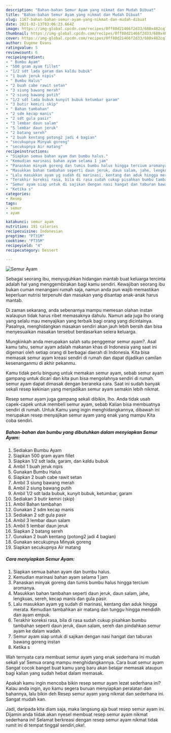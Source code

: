 ```yaml
---
description: "Bahan-bahan Semur Ayam yang nikmat dan Mudah Dibuat"
title: "Bahan-bahan Semur Ayam yang nikmat dan Mudah Dibuat"
slug: 1167-bahan-bahan-semur-ayam-yang-nikmat-dan-mudah-dibuat
date: 2021-02-13T03:06:23.664Z
image: https://img-global.cpcdn.com/recipes/0ff80d21466f2d33/680x482cq70/semur-ayam-foto-resep-utama.jpg
thumbnail: https://img-global.cpcdn.com/recipes/0ff80d21466f2d33/680x482cq70/semur-ayam-foto-resep-utama.jpg
cover: https://img-global.cpcdn.com/recipes/0ff80d21466f2d33/680x482cq70/semur-ayam-foto-resep-utama.jpg
author: Eugene Evans
ratingvalue: 5
reviewcount: 6
recipeingredient:
- " Bumbu Ayam"
- "500 gram ayam fillet"
- "1/2 sdt lada garam dan kaldu bubuk"
- "1 buah jeruk nipis"
- " Bumbu Halus"
- "2 buah cabe rawit setan"
- "3 siung bawang merah"
- "2 siung bawang putih"
- "1/2 sdt lada bubuk kunyit bubuk ketumbar garam"
- "3 butir kemiri skip"
- " Bahan tambahan"
- "2 sdm kecap manis"
- "2 sdt gula pasir"
- "3 lembar daun salam"
- "5 lembar daun jeruk"
- "2 batang sereh"
- "2 buah kentang potong2 jadi 4 bagian"
- "secukupnya Minyak goreng"
- "secukupnya Air matang"
recipeinstructions:
- "Siapkan semua bahan ayam dan bumbu halus."
- "Kemudian marinasi bahan ayam selama 1 jam"
- "Panaskan minyak goreng dan tumis bumbu halus hingga tercium aromanya."
- "Masukkan bahan tambahan seperti daun jeruk, daun salam, jahe, lengkuas, sereh, kecap manis dan gula pasir."
- "Lalu masukkan ayam yg sudah di marinasi, kentang dan aduk hingga merata. Kemudian tambahkan air matang dan tunggu hingga mendidih dan ayam empuk."
- "Terakhir koreksi rasa, bila di rasa sudah cukup pisahkan bumbu tambahan seperti daun jeruk, daun salam, sereh dan pindahkan semur ayam ke dalam wadah."
- "Semur ayam siap untuk di sajikan dengan nasi hangat dan taburan bawang goreng instan"
- "Ketika s"
categories:
- Resep
tags:
- semur
- ayam

katakunci: semur ayam 
nutrition: 191 calories
recipecuisine: Indonesian
preptime: "PT31M"
cooktime: "PT35M"
recipeyield: "4"
recipecategory: Dessert

---
```



![Semur Ayam](https://img-global.cpcdn.com/recipes/0ff80d21466f2d33/680x482cq70/semur-ayam-foto-resep-utama.jpg)

Sebagai seorang ibu, menyuguhkan hidangan mantab buat keluarga tercinta adalah hal yang menggembirakan bagi kamu sendiri. Kewajiban seorang ibu bukan cuman menangani rumah saja, namun anda pun wajib memastikan keperluan nutrisi terpenuhi dan masakan yang disantap anak-anak harus mantab.

Di zaman  sekarang, anda sebenarnya mampu memesan olahan instan walaupun tidak harus ribet memasaknya dahulu. Namun ada juga lho orang yang selalu mau menyajikan yang terbaik bagi orang yang dicintainya. Pasalnya, menghidangkan masakan sendiri akan jauh lebih bersih dan bisa menyesuaikan masakan tersebut berdasarkan selera keluarga. 



Mungkinkah anda merupakan salah satu penggemar semur ayam?. Asal kamu tahu, semur ayam adalah makanan khas di Indonesia yang saat ini digemari oleh setiap orang di berbagai daerah di Indonesia. Kita bisa memasak semur ayam kreasi sendiri di rumah dan dapat dijadikan camilan kesenanganmu di akhir pekanmu.

Kamu tidak perlu bingung untuk memakan semur ayam, sebab semur ayam gampang untuk dicari dan kita pun bisa mengolahnya sendiri di rumah. semur ayam dapat dimasak dengan beraneka cara. Saat ini sudah banyak sekali resep kekinian yang menjadikan semur ayam semakin lebih nikmat.

Resep semur ayam juga gampang sekali dibikin, lho. Anda tidak usah capek-capek untuk membeli semur ayam, sebab Kalian bisa membuatnya sendiri di rumah. Untuk Kamu yang ingin menghidangkannya, dibawah ini merupakan resep menyajikan semur ayam yang enak yang mampu Kita coba sendiri.

<!--inarticleads1-->

##### Bahan-bahan dan bumbu yang dibutuhkan dalam menyiapkan Semur Ayam:

1. Sediakan  Bumbu Ayam
1. Siapkan 500 gram ayam fillet
1. Siapkan 1/2 sdt lada, garam, dan kaldu bubuk
1. Ambil 1 buah jeruk nipis
1. Gunakan  Bumbu Halus
1. Siapkan 2 buah cabe rawit setan
1. Ambil 3 siung bawang merah
1. Ambil 2 siung bawang putih
1. Ambil 1/2 sdt lada bubuk, kunyit bubuk, ketumbar, garam
1. Sediakan 3 butir kemiri (skip)
1. Ambil  Bahan tambahan
1. Gunakan 2 sdm kecap manis
1. Sediakan 2 sdt gula pasir
1. Ambil 3 lembar daun salam
1. Ambil 5 lembar daun jeruk
1. Siapkan 2 batang sereh
1. Gunakan 2 buah kentang (potong2 jadi 4 bagian)
1. Gunakan secukupnya Minyak goreng
1. Siapkan secukupnya Air matang




<!--inarticleads2-->

##### Cara menyiapkan Semur Ayam:

1. Siapkan semua bahan ayam dan bumbu halus.
1. Kemudian marinasi bahan ayam selama 1 jam
1. Panaskan minyak goreng dan tumis bumbu halus hingga tercium aromanya.
1. Masukkan bahan tambahan seperti daun jeruk, daun salam, jahe, lengkuas, sereh, kecap manis dan gula pasir.
1. Lalu masukkan ayam yg sudah di marinasi, kentang dan aduk hingga merata. Kemudian tambahkan air matang dan tunggu hingga mendidih dan ayam empuk.
1. Terakhir koreksi rasa, bila di rasa sudah cukup pisahkan bumbu tambahan seperti daun jeruk, daun salam, sereh dan pindahkan semur ayam ke dalam wadah.
1. Semur ayam siap untuk di sajikan dengan nasi hangat dan taburan bawang goreng instan
1. Ketika s




Wah ternyata cara membuat semur ayam yang enak sederhana ini mudah sekali ya! Semua orang mampu menghidangkannya. Cara buat semur ayam Sangat cocok banget buat kamu yang baru akan belajar memasak ataupun bagi kalian yang sudah hebat dalam memasak.

Apakah kamu ingin mencoba bikin resep semur ayam lezat sederhana ini? Kalau anda ingin, ayo kamu segera buruan menyiapkan peralatan dan bahannya, lalu bikin deh Resep semur ayam yang nikmat dan sederhana ini. Sangat mudah kan. 

Jadi, daripada kita diam saja, maka langsung aja buat resep semur ayam ini. Dijamin anda tiidak akan nyesel membuat resep semur ayam nikmat sederhana ini! Selamat berkreasi dengan resep semur ayam nikmat tidak rumit ini di tempat tinggal sendiri,oke!.

